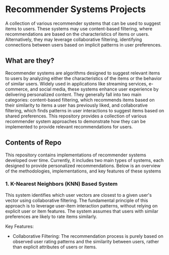 # <b>Recommender Systems Projects</b>
A collection of various recommender systems that can be used to suggest items to users. These systems may use content-based filtering, where recommendations are based on the characteristics of items or users. Alternatively, they may leverage collaborative filtering, identifying connections between users based on implicit patterns in user preferences.

## What are they?
Recommender systems are algorithms designed to suggest relevant items to users by analyzing either the characteristics of the items or the behavior of similar users. Widely used in applications like streaming services, e-commerce, and social media, these systems enhance user experience by delivering personalized content. They generally fall into two main categories: content-based filtering, which recommends items based on their similarity to items a user has previously liked, and collaborative filtering, which finds patterns in user interactions to suggest items based on shared preferences. This repository provides a collection of various recommender system approaches to demonstrate how they can be implemented to provide relevant recommendations for users.

## Contents of Repo
This repository contains implementations of recommender systems developed over time. Currently, it includes two main types of systems, each designed to provide personalized recommendations. Below is an overview of the methodologies, implementations, and key features of these systems

### 1. K-Nearest Neighbors (KNN) Based System
This system identifies which user vectors are closest to a given user's vector using collaborative filtering. The fundamental principle of this approach is to leverage user-item interaction patterns, without relying on explicit user or item features. The system assumes that users with similar preferences are likely to rate items similarly.

Key Features:
- Collaborative Filtering:
The recommendation process is purely based on observed user rating patterns and the similarity between users, rather than explicit attributes of users or items.


